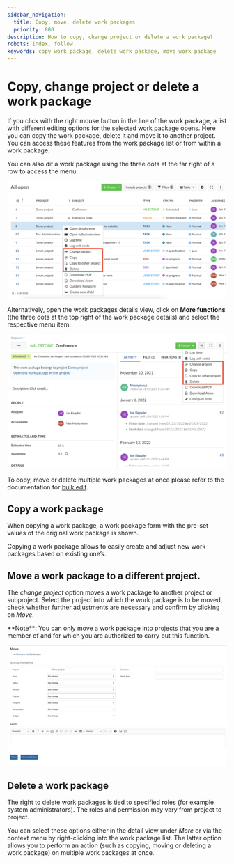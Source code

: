 ```yaml
---
sidebar_navigation:
  title: Copy, move, delete work packages
  priority: 800
description: How to copy, change project or delete a work package?
robots: index, follow
keywords: copy work package, delete work package, move work package
---
```


# Copy, change project or delete a work package

If you click with the right mouse button in the line of the work package, a list with different editing options for the selected work package opens. Here you can copy the work package, delete it and move it to another project. You can access these features from the work package list or from within a work package.

You can also dit a work package using the three dots at the far right of a row to access the menu.

![change-copy-delete-work-package](change-copy-delete-work-package.png)

Alternatively, open the work packages details view, click on **More functions** (the three dots at the top right of the work package details) and select the respective menu item.

![User-guide-copy-change-project-delete](User-guide-copy-change-project-delete-4071022.png)

To copy, move or delete multiple work packages at once please refer to the documentation for [bulk edit](../edit-work-package/#bulk-edit-work-packages). 

## Copy a work package

When copying a work package, a work package form with the pre-set values of the original work package is shown.

Copying a work package allows to easily create and adjust new work packages based on existing one’s.

## Move a work package to a different project.

The *change project* option moves a work package to another project or subproject. Select the project into which the work package is to be moved, check whether further adjustments are necessary and confirm by clicking on *Move*.

<div class="alert alert-info" role="alert">
**Note**:  You can only move a work package into projects that you are a member of and for which you are authorized to carry out this function.
</div>

![change-project-of-work-package](change-project-of-work-package.png)

## Delete a work package

The right to delete work packages is tied to specified roles (for example system administrators). The roles and permission may vary from project to project.

You can select these options either in the detail view under *More* or via the context menu by right-clicking into the work package list. The latter option allows you to perform an action (such as copying, moving or deleting a work package) on multiple work packages at once.